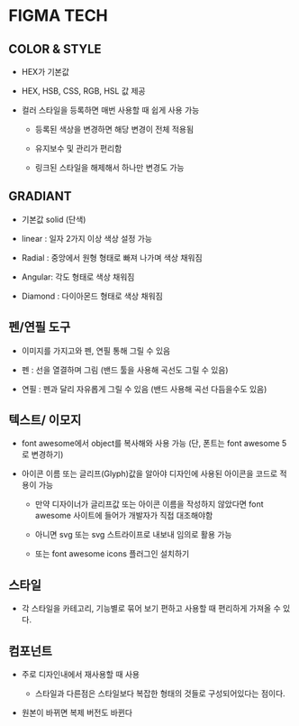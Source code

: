 # FIGMA TECH

## COLOR & STYLE

- HEX가 기본값 

- HEX, HSB, CSS, RGB, HSL 값 제공

- 컬러 스타일을 등록하면 매번 사용할 때 쉽게 사용 가능

	- 등록된 색상을 변경하면 해당 변경이 전체 적용됨

	- 유지보수 및 관리가 편리함

	- 링크된 스타일을 해제해서 하나만 변경도 가능

## GRADIANT

- 기본값 solid (단색)

- linear : 일자 2가지 이상 색상 설정 가능

- Radial : 중앙에서 원형 형태로 빠져 나가며 색상 채워짐

- Angular: 각도 형태로 색상 채워짐

- Diamond : 다이아몬드 형태로 색상 채워짐

## 펜/연필 도구

- 이미지를 가지고와 펜, 연필 통해 그릴 수 있음

- 펜 : 선을 열결하며 그림 (밴드 툴을 사용해 곡선도 그릴 수 있음)

- 연필 : 펜과 달리 자유롭게 그릴 수 있음 (밴드 사용해 곡선 다듬을수도 있음)

## 텍스트/ 이모지

- font awesome에서 object를 복사해와 사용 가능 (단, 폰트는 font awesome 5로 변경하기)

- 아이콘 이름 또는 글리프(Glyph)값을 알아야 디자인에 사용된 아이콘을 코드로 적용이 가능

	- 만약 디자이너가 글리프값 또는 아이콘 이름을 작성하지 않았다면 font awesome 사이트에 들어가 개발자가 직접 대조해야함

	- 아니면 svg 또는 svg 스트라이프로 내보내 임의로 활용 가능

	- 또는 font awesome icons 플러그인 설치하기

## 스타일

- 각 스타일을 카테고리, 기능별로 묶어 보기 편하고 사용할 때 편리하게 가져올 수 있다.

## 컴포넌트

- 주로 디자인내에서 재사용할 때 사용

	- 스타일과 다른점은 스타일보다 복잡한 형태의 것들로 구성되어있다는 점이다.

- 원본이 바뀌면 복제 버전도 바뀐다
